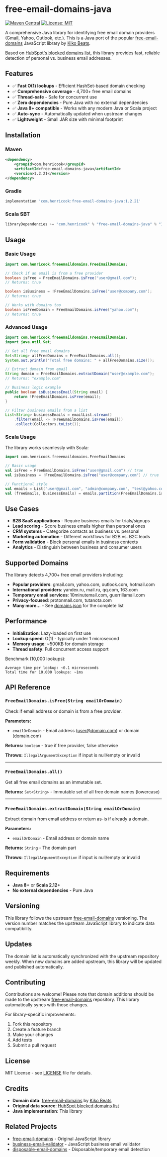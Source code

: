 # free-email-domains-java

[![Maven Central](https://img.shields.io/maven-central/v/com.henricook/free-email-domains-java.svg)](https://central.sonatype.com/artifact/com.henricook/free-email-domains-java)
[![License: MIT](https://img.shields.io/badge/License-MIT-yellow.svg)](https://opensource.org/licenses/MIT)

A comprehensive Java library for identifying free email domain providers (Gmail, Yahoo, Outlook, etc.). This is a Java port of the popular [free-email-domains](https://github.com/Kikobeats/free-email-domains) JavaScript library by [Kiko Beats](https://github.com/Kikobeats).

Based on [HubSpot's blocked domains list](https://knowledge.hubspot.com/articles/kcs_article/forms/what-domains-are-blocked-when-using-the-forms-email-domains-to-block-feature), this library provides fast, reliable detection of personal vs. business email addresses.

## Features

- ✅ **Fast O(1) lookups** - Efficient HashSet-based domain checking
- ✅ **Comprehensive coverage** - 4,700+ free email domains
- ✅ **Thread-safe** - Safe for concurrent use
- ✅ **Zero dependencies** - Pure Java with no external dependencies
- ✅ **Java 8+ compatible** - Works with any modern Java or Scala project
- ✅ **Auto-sync** - Automatically updated when upstream changes
- ✅ **Lightweight** - Small JAR size with minimal footprint

## Installation

### Maven
```xml
<dependency>
    <groupId>com.henricook</groupId>
    <artifactId>free-email-domains-java</artifactId>
    <version>1.2.21</version>
</dependency>
```

### Gradle
```groovy
implementation 'com.henricook:free-email-domains-java:1.2.21'
```

### Scala SBT
```scala
libraryDependencies += "com.henricook" % "free-email-domains-java" % "1.2.21"
```

## Usage

### Basic Usage

```java
import com.henricook.freeemaildomains.FreeEmailDomains;

// Check if an email is from a free provider
boolean isFree = FreeEmailDomains.isFree("user@gmail.com");
// Returns: true

boolean isBusiness = !FreeEmailDomains.isFree("user@company.com");
// Returns: true

// Works with domains too
boolean isFreeDomain = FreeEmailDomains.isFree("yahoo.com");
// Returns: true
```

### Advanced Usage

```java
import com.henricook.freeemaildomains.FreeEmailDomains;
import java.util.Set;

// Get all free email domains
Set<String> allFreeDomains = FreeEmailDomains.all();
System.out.println("Total free domains: " + allFreeDomains.size());

// Extract domain from email
String domain = FreeEmailDomains.extractDomain("user@example.com");
// Returns: "example.com"

// Business logic example
public boolean isBusinessEmail(String email) {
    return !FreeEmailDomains.isFree(email);
}

// Filter business emails from a list
List<String> businessEmails = emailList.stream()
    .filter(email -> !FreeEmailDomains.isFree(email))
    .collect(Collectors.toList());
```

### Scala Usage

The library works seamlessly with Scala:

```scala
import com.henricook.freeemaildomains.FreeEmailDomains

// Basic usage
val isFree = FreeEmailDomains.isFree("user@gmail.com") // true
val isBusiness = !FreeEmailDomains.isFree("user@company.com") // true

// Functional style
val emails = List("user@gmail.com", "admin@company.com", "test@yahoo.com")
val (freeEmails, businessEmails) = emails.partition(FreeEmailDomains.isFree)
```

## Use Cases

- **B2B SaaS applications** - Require business emails for trials/signups
- **Lead scoring** - Score business emails higher than personal ones
- **CRM systems** - Categorize contacts as business vs. personal
- **Marketing automation** - Different workflows for B2B vs. B2C leads
- **Form validation** - Block personal emails in business contexts
- **Analytics** - Distinguish between business and consumer users

## Supported Domains

The library detects 4,700+ free email providers including:

- **Popular providers**: gmail.com, yahoo.com, outlook.com, hotmail.com
- **International providers**: yandex.ru, mail.ru, qq.com, 163.com
- **Temporary email services**: 10minutemail.com, guerrillamail.com
- **Privacy-focused**: protonmail.com, tutanota.com
- **Many more...** - See [domains.json](src/main/resources/domains.json) for the complete list

## Performance

- **Initialization**: Lazy-loaded on first use
- **Lookup speed**: O(1) - typically under 1 microsecond
- **Memory usage**: ~500KB for domain storage
- **Thread safety**: Full concurrent access support

Benchmark (10,000 lookups):
```
Average time per lookup: ~0.1 microseconds
Total time for 10,000 lookups: ~1ms
```

## API Reference

### `FreeEmailDomains.isFree(String emailOrDomain)`
Check if email address or domain is from a free provider.

**Parameters:**
- `emailOrDomain` - Email address (user@domain.com) or domain (domain.com)

**Returns:** `boolean` - true if free provider, false otherwise

**Throws:** `IllegalArgumentException` if input is null/empty or invalid

---

### `FreeEmailDomains.all()`
Get all free email domains as an immutable set.

**Returns:** `Set<String>` - Immutable set of all free domain names (lowercase)

---

### `FreeEmailDomains.extractDomain(String emailOrDomain)`
Extract domain from email address or return as-is if already a domain.

**Parameters:**
- `emailOrDomain` - Email address or domain name

**Returns:** `String` - The domain part

**Throws:** `IllegalArgumentException` if input is null/empty or invalid

## Requirements

- **Java 8+** or **Scala 2.12+**
- **No external dependencies** - Pure Java

## Versioning

This library follows the upstream [free-email-domains](https://github.com/Kikobeats/free-email-domains) versioning. The version number matches the upstream JavaScript library to indicate data compatibility.

## Updates

The domain list is automatically synchronized with the upstream repository weekly. When new domains are added upstream, this library will be updated and published automatically.

## Contributing

Contributions are welcome! Please note that domain additions should be made to the upstream [free-email-domains](https://github.com/Kikobeats/free-email-domains) repository. This library automatically syncs with those changes.

For library-specific improvements:
1. Fork this repository
2. Create a feature branch
3. Make your changes
4. Add tests
5. Submit a pull request

## License

MIT License - see [LICENSE](LICENSE) file for details.

## Credits

- **Domain data**: [free-email-domains](https://github.com/Kikobeats/free-email-domains) by [Kiko Beats](https://github.com/Kikobeats)
- **Original data source**: [HubSpot blocked domains list](https://knowledge.hubspot.com/articles/kcs_article/forms/what-domains-are-blocked-when-using-the-forms-email-domains-to-block-feature)
- **Java implementation**: This library

## Related Projects

- [free-email-domains](https://github.com/Kikobeats/free-email-domains) - Original JavaScript library
- [business-email-validator](https://github.com/LoginRadius/business-email-validator) - JavaScript business email validator
- [disposable-email-domains](https://github.com/disposable-email-domains/disposable-email-domains) - Disposable/temporary email detection